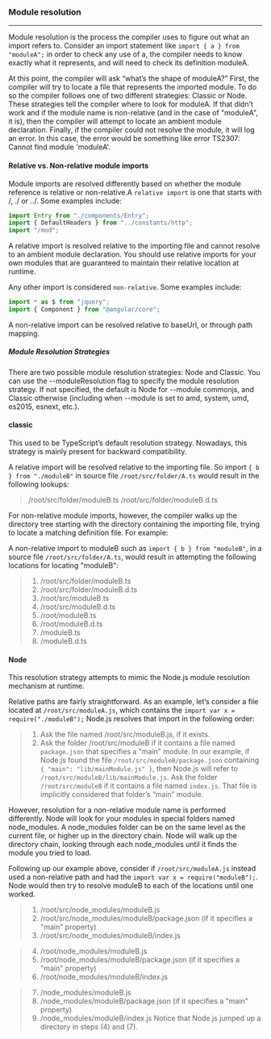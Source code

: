### Module resolution
---
Module resolution is the process the compiler uses to figure out what an import refers to. Consider an import statement like `import { a } from "moduleA";` in order to check any use of a, the compiler needs to know exactly what it represents, and will need to check its definition moduleA.

At this point, the compiler will ask “what’s the shape of moduleA?”
First, the compiler will try to locate a file that represents the imported module. To do so the compiler follows one of two different strategies: Classic or Node. These strategies tell the compiler where to look for moduleA.
If that didn’t work and if the module name is non-relative (and in the case of "moduleA", it is), then the compiler will attempt to locate an ambient module declaration. 
Finally, if the compiler could not resolve the module, it will log an error. In this case, the error would be something like error TS2307: Cannot find module 'moduleA'.

#### Relative vs. Non-relative module imports
Module imports are resolved differently based on whether the module reference is relative or non-relative.A `relative import` is one that starts with /, ./ or ../. Some examples include:
``` ts
import Entry from "./components/Entry";
import { DefaultHeaders } from "../constants/http";
import "/mod";
```
A relative import is resolved relative to the importing file and cannot resolve to an ambient module declaration. You should use relative imports for your own modules that are guaranteed to maintain their relative location at runtime.


Any other import is considered `non-relative`. Some examples include:
``` ts
import * as $ from "jquery";
import { Component } from "@angular/core";
```
A non-relative import can be resolved relative to baseUrl, or through path mapping.


##### Module Resolution Strategies
There are two possible module resolution strategies: Node and Classic. You can use the --moduleResolution flag to specify the module resolution strategy. If not specified, the default is Node for --module commonjs, and Classic otherwise (including when --module is set to amd, system, umd, es2015, esnext, etc.).
#### classic 
This used to be TypeScript’s default resolution strategy. Nowadays, this strategy is mainly present for backward compatibility.

A relative import will be resolved relative to the importing file. So import `{ b } from "./moduleB"` in source file `/root/src/folder/A.ts` would result in the following lookups:

>/root/src/folder/moduleB.ts
>/root/src/folder/moduleB.d.ts

For non-relative module imports, however, the compiler walks up the directory tree starting with the directory containing the importing file, trying to locate a matching definition file.
For example:

A non-relative import to moduleB such as `import { b } from "moduleB"`, in a source file `/root/src/folder/A.ts`, would result in attempting the following locations for locating "moduleB":

>1. /root/src/folder/moduleB.ts
>2. /root/src/folder/moduleB.d.ts
>3. /root/src/moduleB.ts
>4. /root/src/moduleB.d.ts
>5. /root/moduleB.ts
>6. /root/moduleB.d.ts
>7. /moduleB.ts
>8. /moduleB.d.ts


#### Node
This resolution strategy attempts to mimic the Node.js module resolution mechanism at runtime. 

Relative paths are fairly straightforward. As an example, let’s consider a file located at `/root/src/moduleA.js`, which contains the `import var x = require("./moduleB");` Node.js resolves that import in the following order:

>1. Ask the file named /root/src/moduleB.js, if it exists.
>2. Ask the folder /root/src/moduleB if it contains a file named `package.json` that specifies a "main" module. In our example, if Node.js found the file `/root/src/moduleB/package.json` containing `{ "main": "lib/mainModule.js" }`, then Node.js will refer to `/root/src/moduleB/lib/mainModule.js`.
Ask the folder `/root/src/moduleB` if it contains a file named `index.js`. That file is implicitly considered that folder’s “main” module.

However, resolution for a non-relative module name is performed differently. Node will look for your modules in special folders named node_modules. A node_modules folder can be on the same level as the current file, or higher up in the directory chain. Node will walk up the directory chain, looking through each node_modules until it finds the module you tried to load.

Following up our example above, consider if `/root/src/moduleA.js` instead used a non-relative path and had the `import var x = require("moduleB");`. Node would then try to resolve moduleB to each of the locations until one worked.

>1. /root/src/node_modules/moduleB.js
>2. /root/src/node_modules/moduleB/package.json (if it specifies a "main" property)
>3. /root/src/node_modules/moduleB/index.js

>4. /root/node_modules/moduleB.js
>5. /root/node_modules/moduleB/package.json (if it specifies a "main" property)
>6. /root/node_modules/moduleB/index.js

>7. /node_modules/moduleB.js
>8. /node_modules/moduleB/package.json (if it specifies a "main" property)
>9. /node_modules/moduleB/index.js
Notice that Node.js jumped up a directory in steps (4) and (7).